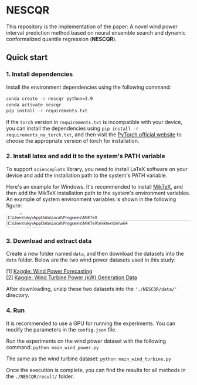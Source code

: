 # NESCQR

This repository is the implementation of the paper: A novel wind power interval prediction method based on neural ensemble search and dynamic conformalized quantile regression (<b>NESCQR</b>). 

## Quick start
### 1. Install dependencies 
Install the environment dependencies using the following command:

```bash
conda create -n nescqr python=3.9
conda activate nescqr
pip install -r requirements.txt
```

If the `torch` version in  `requirements.txt`  is incompatible with your device, you can install the dependencies using `pip install -r requirements_no_torch.txt`, and then visit the [PyTorch official website](https://pytorch.org/get-started/locally/) to choose the appropriate version of torch for installation.

### 2. Install latex and add it to the system's PATH variable
To support `scienceplots` library, you need to install LaTeX software on your device and add the installation path to the system's PATH variable. 

Here's an example for Windows. It's recommended to install [MikTeX](https://miktex.org/download), and then add the MikTeX installation path to the system's environment variables. An example of system environment variables is shown in the following figure:

![windows_miketx_path_variable](./images/windows_miketx_path_variable.png)


### 3. Download and extract data
Create a new folder named `data`, and then download the datasets into the `data` folder. Below are the two wind power datasets used in this study:

[1] [Kaggle: Wind Power Forecasting](https://www.kaggle.com/datasets/theforcecoder/wind-power-forecasting/) <br>
[2] [Kaggle: Wind Turbine Power (kW) Generation Data](https://www.kaggle.com/datasets/psycon/wind-turbine-energy-kw-generation-data/data) <br>

After downloading, unzip these two datasets into the `'./NESCQR/data/'` directory.

### 4. Run
It is recommended to use a GPU for running the experiments. You can modify the parameters in the `config.json` file.

Run the experiments on the wind power dataset with the following command:
`python main_wind_power.py`

The same as the wind turbine dataset:
`python main_wind_turbine.py`

Once the execution is complete, you can find the results for all methods in the `./NESCQR/result/` folder.
